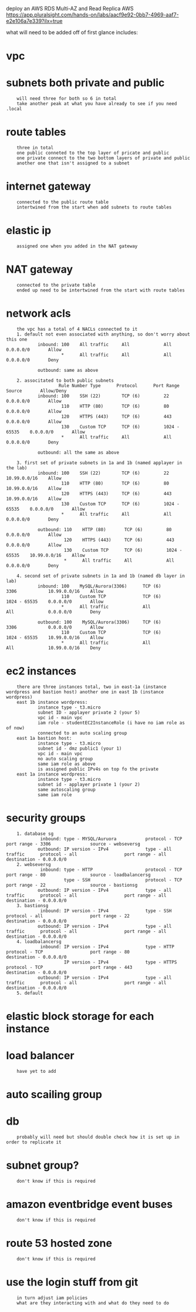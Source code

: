 deploy an AWS RDS Multi-AZ and Read Replica AWS
https://app.pluralsight.com/hands-on/labs/aacf9e92-0bb7-4969-aaf7-e2e106a7e339?ilx=true

what will need to be added off of first glance includes:
#   vpc                                                 

#   subnets both private and public                     
        will need three for both so 6 in total
        take another peak at what you have already to see if you need .local

#   route tables                                        
        three in total
        one public conneted to the top layer of pricate and public
        one private connect to the two bottom layers of private and public
        another one that isn't assigned to a subnet

#   internet gateway                                    
        connected to the public route table
        intertwined from the start when add subnets to route tables

#   elastic ip                                          
        assigned one when you added in the NAT gateway

#   NAT gateway                                         
        connected to the private table
        ended up need to be intertwined from the start with route tables

#   network acls                                        
        the vpc has a total of 4 NACLs connected to it
        1. default not even associated with anything, so don't worry about this one
                inbound: 100    All traffic     All             All             0.0.0.0/0       Allow
                         *      All traffic     All             All             0.0.0.0/0       Deny

                outbound: same as above

        2. associtated to both public subnets
                        Rule Number Type      Protocol      Port Range           Source       Allow/Deny
                inbound: 100    SSH (22)        TCP (6)         22              0.0.0.0/0       Allow
                         110    HTTP (80)       TCP (6)         80              0.0.0.0/0       Allow
                         120    HTTPS (443)     TCP (6)         443             0.0.0.0/0       Allow
                         130    Custom TCP      TCP (6)         1024 - 65535    0.0.0.0/0       Allow
                         *      All traffic     All             All             0.0.0.0/0       Deny

                outbound: all the same as above

        3. first set of private subnets in 1a and 1b (named applayer in the lab)
                inbound: 100    SSH (22)        TCP (6)         22              10.99.0.0/16    Allow
                         110    HTTP (80)       TCP (6)         80              10.99.0.0/16    Allow
                         120    HTTPS (443)     TCP (6)         443             10.99.0.0/16    Allow
                         130    Custom TCP      TCP (6)         1024 - 65535    0.0.0.0/0       Allow
                         *      All traffic     All             All             0.0.0.0/0       Deny

                outbound: 110    HTTP (80)       TCP (6)         80              0.0.0.0/0       Allow
                          120    HTTPS (443)     TCP (6)         443             0.0.0.0/0       Allow
                          130    Custom TCP      TCP (6)         1024 - 65535    10.99.0.0/16    Allow
                          *      All traffic     All             All             0.0.0.0/0       Deny

        4. second set of private subnets in 1a and 1b (named db layer in lab)
                inbound: 100    MySQL/Aurora(3306)      TCP (6)         3306            10.99.0.0/16    Allow
                         110    Custom TCP              TCP (6)         1024 - 65535    0.0.0.0/0       Allow
                         *      All traffic             All             All             0.0.0.0/0       Deny

                outbound: 100    MySQL/Aurora(3306)     TCP (6)         3306            0.0.0.0/0       Allow   
                         110    Custom TCP              TCP (6)         1024 - 65535    10.99.0.0/16    Allow
                         *      All traffic             All             All             10.99.0.0/16    Deny

# ec2 instances                                         
        there are three instances total, two in east-1a (instance wordpress and bastion host) another one in east 1b (instance wordpress)
        east 1b instance wordpress:
                instance type - t3.micro
                subnet ID - applayer private 2 (your 5)
                vpc id - main vpc
                iam role - studentEC2InstanceRole (i have no iam role as of now)
                connected to an auto scaling group
        east 1a bastion host:
                instance type - t3.micro       
                subnet id - dmz public1 (your 1)
                vpc id - main vpc
                no auto scaling group
                same iam role as above
                is assigned public IPv4s on top fo the private
        east 1a instance wordpress:
                instance type - t3.micro
                subnet id - applayer private 1 (your 2)
                same autoscaling group
                same iam role

#   security groups                                                                                                                
        1. database sg
                 inbound: type - MYSQL/Auruora           protocol - TCP          port range - 3306               source - webseversg
                outbound: IP version - IPv4              type - all traffic      protocol - all                  port range - all               destination - 0.0.0.0/0
        2. webseversg
                 inbound: type - HTTP                    protocol - TCP          port range - 80                 source - loadbalancersg        
                          type - SSH                     protocol - TCP          port range - 22                 source - bastionsg
                outbound: IP version - IPv4              type - all traffic      protocol - all                  port range - all               destination - 0.0.0.0/0
        3. bastionsg
                 inbound: IP version - IPv4              type - SSH              protocol - all                  port range - 22                destination - 0.0.0.0/0
                outbound: IP version - IPv4              type - all traffic      protocol - all                  port range - all               destination - 0.0.0.0/0
        4. loadbalancersg
                 inbound: IP version - IPv4              type - HTTP             protocol - TCP                  port range - 80                destination - 0.0.0.0/0
                          IP version - IPv4              type - HTTPS            protocol - TCP                  port range - 443               destination - 0.0.0.0/0
                outbound: IP version - IPv4              type - all traffic      protocol - all                  port range - all               destination - 0.0.0.0/0
        5. default

# elastic block storage for each instance               

# load balancer                                          
        have yet to add

# auto scailing group                                   

# db                                                    
        probably will need but should double check how it is set up in order to replicate it

# subnet group?  
        don't know if this is required                                                                                 

# amazon eventbridge event buses                        
        don't know if this is required

# route 53 hosted zone                                  
        don't know if this is required

# use the login stuff from git                          
        in turn adjust iam policies
        what are they interacting with and what do they need to do